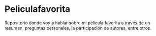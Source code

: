 # Peliculafavorita
 Repositorio donde voy a hablar sobre mi película favorita a través de un resumen, preguntas personales, la participación de autores, entre otros.
